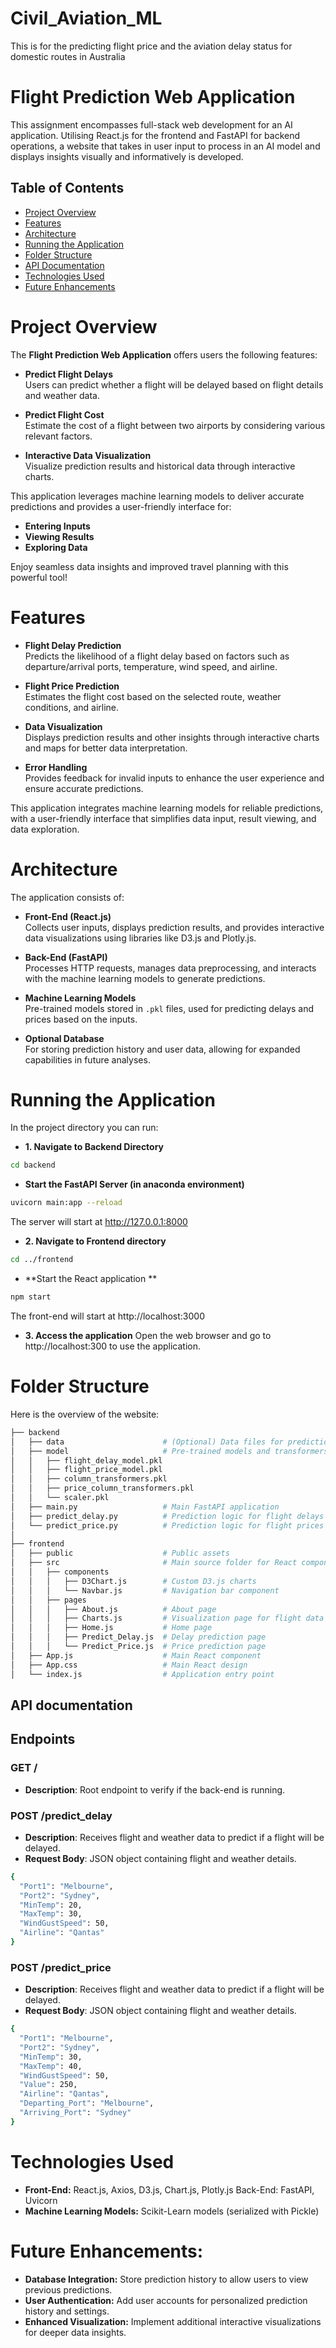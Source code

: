 # Civil_Aviation_ML
This is for the predicting flight price and the aviation delay status for domestic routes in Australia
# Flight Prediction Web Application

This assignment encompasses full-stack web development for an AI application. Utilising React.js for the frontend and FastAPI for backend operations, a website that takes in user input to process in an AI model and displays insights visually and informatively is developed.


## Table of Contents
- [Project Overview](#introduction)
- [Features](#features)
- [Architecture](#features)
- [Running the Application](#features)
- [Folder Structure](#installation)
- [API Documentation](#features)
- [Technologies Used](#usage)
- [Future Enhancements](#conclusion)

# Project Overview
The **Flight Prediction Web Application** offers users the following features:

- **Predict Flight Delays**  
  Users can predict whether a flight will be delayed based on flight details and weather data.

- **Predict Flight Cost**  
  Estimate the cost of a flight between two airports by considering various relevant factors.

- **Interactive Data Visualization**  
  Visualize prediction results and historical data through interactive charts.

This application leverages machine learning models to deliver accurate predictions and provides a user-friendly interface for:
- **Entering Inputs**
- **Viewing Results**
- **Exploring Data**

Enjoy seamless data insights and improved travel planning with this powerful tool!

# Features

- **Flight Delay Prediction**  
  Predicts the likelihood of a flight delay based on factors such as departure/arrival ports, temperature, wind speed, and airline.

- **Flight Price Prediction**  
  Estimates the flight cost based on the selected route, weather conditions, and airline.

- **Data Visualization**  
  Displays prediction results and other insights through interactive charts and maps for better data interpretation.

- **Error Handling**  
  Provides feedback for invalid inputs to enhance the user experience and ensure accurate predictions.

This application integrates machine learning models for reliable predictions, with a user-friendly interface that simplifies data input, result viewing, and data exploration.

# Architecture
The application consists of:

- **Front-End (React.js)**  
  Collects user inputs, displays prediction results, and provides interactive data visualizations using libraries like D3.js and Plotly.js.

- **Back-End (FastAPI)**  
  Processes HTTP requests, manages data preprocessing, and interacts with the machine learning models to generate predictions.

- **Machine Learning Models**  
  Pre-trained models stored in `.pkl` files, used for predicting delays and prices based on the inputs.

- **Optional Database**  
  For storing prediction history and user data, allowing for expanded capabilities in future analyses.

# Running the Application
In the project directory you can run:
- **1. Navigate to Backend Directory**
```bash
cd backend
```
- **Start the FastAPI Server (in anaconda environment)**
```bash
uvicorn main:app --reload
```
The server will start at http://127.0.0.1:8000
- **2. Navigate to Frontend directory**
```bash
cd ../frontend
```
- **Start the React application **
```bash
npm start
```
The front-end will start at http://localhost:3000
- **3. Access the application**
Open the web browser and go to http://localhost:300 to use the application.




# Folder Structure
Here is the overview of the website:
```bash
├── backend
│   ├── data                      # (Optional) Data files for predictions or historical data
│   ├── model                     # Pre-trained models and transformers
│   │   ├── flight_delay_model.pkl
│   │   ├── flight_price_model.pkl
│   │   ├── column_transformers.pkl
│   │   ├── price_column_transformers.pkl
│   │   └── scaler.pkl
│   ├── main.py                   # Main FastAPI application
│   ├── predict_delay.py          # Prediction logic for flight delays
│   └── predict_price.py          # Prediction logic for flight prices
│
├── frontend
│   ├── public                    # Public assets
│   ├── src                       # Main source folder for React components
│   │   ├── components
│   │   │   ├── D3Chart.js        # Custom D3.js charts
│   │   │   └── Navbar.js         # Navigation bar component
│   │   ├── pages
│   │   │   ├── About.js          # About page
│   │   │   ├── Charts.js         # Visualization page for flight data
│   │   │   ├── Home.js           # Home page
│   │   │   ├── Predict_Delay.js  # Delay prediction page
│   │   │   └── Predict_Price.js  # Price prediction page
│   ├── App.js                    # Main React component
│   ├── App.css                   # Main React design
│   └── index.js                  # Application entry point

```
## API documentation
## Endpoints

### GET /
- **Description**: Root endpoint to verify if the back-end is running.

### POST /predict_delay
- **Description**: Receives flight and weather data to predict if a flight will be delayed.
- **Request Body**: JSON object containing flight and weather details.
```bash
{
  "Port1": "Melbourne",
  "Port2": "Sydney",
  "MinTemp": 20,
  "MaxTemp": 30,
  "WindGustSpeed": 50,
  "Airline": "Qantas"
}
```

### POST /predict_price
- **Description**: Receives flight and weather data to predict if a flight will be delayed.
- **Request Body**: JSON object containing flight and weather details.
```bash
{
  "Port1": "Melbourne",
  "Port2": "Sydney",
  "MinTemp": 30,
  "MaxTemp": 40,
  "WindGustSpeed": 50,
  "Value": 250,
  "Airline": "Qantas",
  "Departing_Port": "Melbourne",
  "Arriving_Port": "Sydney"
}
```
# Technologies Used
- **Front-End:** React.js, Axios, D3.js, Chart.js, Plotly.js
Back-End: FastAPI, Uvicorn
- **Machine Learning Models:** Scikit-Learn models (serialized with Pickle)

# Future Enhancements:
- **Database Integration:** Store prediction history to allow users to view previous predictions.
- **User Authentication:** Add user accounts for personalized prediction history and settings.
- **Enhanced Visualization:** Implement additional interactive visualizations for deeper data insights.

